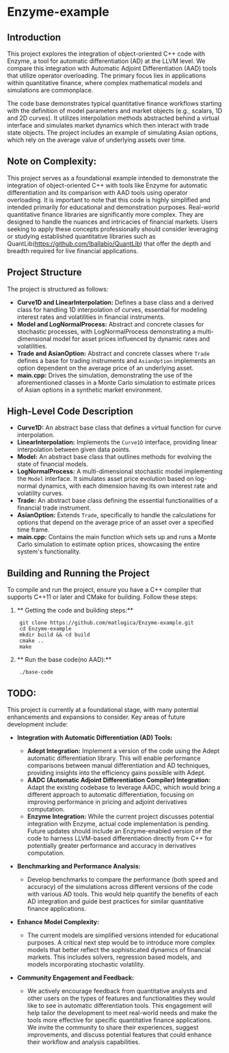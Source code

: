# Enzyme-example

## Introduction
This project explores the integration of object-oriented C++ code with Enzyme, a tool for automatic differentiation (AD) at the LLVM level. We compare this integration with Automatic Adjoint Differentiation (AAD) tools that utilize operator overloading. The primary focus lies in applications within quantitative finance, where complex mathematical models and simulations are commonplace.

The code base demonstrates typical quantitative finance workflows starting with the definition of model parameters and market objects (e.g., scalars, 1D and 2D curves). It utilizes interpolation methods abstracted behind a virtual interface and simulates market dynamics which then interact with trade state objects. The project includes an example of simulating Asian options, which rely on the average value of underlying assets over time.

## Note on Complexity:
This project serves as a foundational example intended to demonstrate the integration of object-oriented C++ with tools like Enzyme for automatic differentiation and its comparison with AAD tools using operator overloading. It is important to note that this code is highly simplified and intended primarily for educational and demonstration purposes. Real-world quantitative finance libraries are significantly more complex. They are designed to handle the nuances and intricacies of financial markets. Users seeking to apply these concepts professionally should consider leveraging or studying established quantitative libraries such as QuantLib(https://github.com/lballabio/QuantLib) that offer the depth and breadth required for live financial applications.

## Project Structure
The project is structured as follows:
- **Curve1D and LinearInterpolation:** Defines a base class and a derived class for handling 1D interpolation of curves, essential for modeling interest rates and volatilities in financial instruments.
- **Model and LogNormalProcess:** Abstract and concrete classes for stochastic processes, with LogNormalProcess demonstrating a multi-dimensional model for asset prices influenced by dynamic rates and volatilities.
- **Trade and AsianOption:** Abstract and concrete classes where `Trade` defines a base for trading instruments and `AsianOption` implements an option dependent on the average price of an underlying asset.
- **main.cpp:** Drives the simulation, demonstrating the use of the aforementioned classes in a Monte Carlo simulation to estimate prices of Asian options in a synthetic market environment.

## High-Level Code Description
- **Curve1D:** An abstract base class that defines a virtual function for curve interpolation.
- **LinearInterpolation:** Implements the `Curve1D` interface, providing linear interpolation between given data points.
- **Model:** An abstract base class that outlines methods for evolving the state of financial models.
- **LogNormalProcess:** A multi-dimensional stochastic model implementing the `Model` interface. It simulates asset price evolution based on log-normal dynamics, with each dimension having its own interest rate and volatility curves.
- **Trade:** An abstract base class defining the essential functionalities of a financial trade instrument.
- **AsianOption:** Extends `Trade`, specifically to handle the calculations for options that depend on the average price of an asset over a specified time frame.
- **main.cpp:** Contains the main function which sets up and runs a Monte Carlo simulation to estimate option prices, showcasing the entire system's functionality.

## Building and Running the Project
To compile and run the project, ensure you have a C++ compiler that supports C++11 or later and CMake for building. Follow these steps:

1. ** Getting the code and building steps:**
```
    git clone https://github.com/matlogica/Enzyme-example.git
    cd Enzyme-example
    mkdir build && cd build
    cmake ..
    make
```

2. ** Run the base code(no AAD):**
```
    ./base-code
```

## TODO:

This project is currently at a foundational stage, with many potential enhancements and expansions to consider. Key areas of future development include:

- **Integration with Automatic Differentiation (AD) Tools:**
  - **Adept Integration:** Implement a version of the code using the Adept automatic differentiation library. This will enable performance comparisons between manual differentiation and AD techniques, providing insights into the efficiency gains possible with Adept.
  - **AADC (Automatic Adjoint Differentiation Compiler) Integration:** Adapt the existing codebase to leverage AADC, which would bring a different approach to automatic differentiation, focusing on improving performance in pricing and adjoint derivatives computation.
  - **Enzyme Integration:** While the current project discusses potential integration with Enzyme, actual code implementation is pending. Future updates should include an Enzyme-enabled version of the code to harness LLVM-based differentiation directly from C++ for potentially greater performance and accuracy in derivatives computation.

- **Benchmarking and Performance Analysis:**
  - Develop benchmarks to compare the performance (both speed and accuracy) of the simulations across different versions of the code with various AD tools. This would help quantify the benefits of each AD integration and guide best practices for similar quantitative finance applications.

- **Enhance Model Complexity:**
  - The current models are simplified versions intended for educational purposes. A critical next step would be to introduce more complex models that better reflect the sophisticated dynamics of financial markets. This includes solvers, regression based models, and models incorporating stochastic volatility.

- **Community Engagement and Feedback:**
  - We actively encourage feedback from quantitative analysts and other users on the types of features and functionalities they would like to see in automatic differentiation tools. This engagement will help tailor the development to meet real-world needs and make the tools more effective for specific quantitative finance applications. We invite the community to share their experiences, suggest improvements, and discuss potential features that could enhance their workflow and analysis capabilities.



